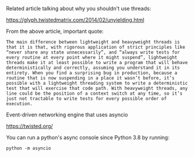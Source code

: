 Related article talking about why you shouldn't use threads:

https://glyph.twistedmatrix.com/2014/02/unyielding.html


From the above article, important quote:

``` 
The main difference between lightweight and heavyweight threads is that it is that, with rigorous application of strict principles like “never share any state unnecessarily”, and “always write tests for every routine at every point where it might suspend”, lightweight threads make it at least possible to write a program that will behave deterministically and correctly, assuming you understand it in its entirety. When you find a surprising bug in production, because a routine that is now suspending in a place it wasn’t before, it’s possible with a lightweight threading system to write a deterministic test that will exercise that code path. With heavyweight threads, any line could be the position of a context switch at any time, so it’s just not tractable to write tests for every possible order of execution.
```


Event-driven networking engine that uses asyncio

https://twisted.org/


You can run a python's async console since Python 3.8 by running:

``` 
python -m asyncio
```
